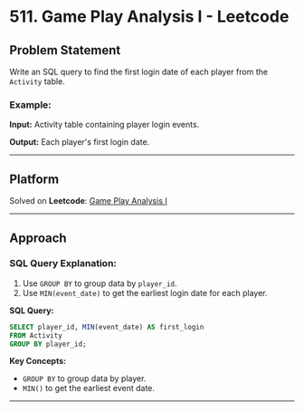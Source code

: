 # 511. Game Play Analysis I - Leetcode

## Problem Statement
Write an SQL query to find the first login date of each player from the `Activity` table.

### Example:
**Input:**
Activity table containing player login events.

**Output:**
Each player's first login date.

---

## Platform
Solved on **Leetcode**: [Game Play Analysis I](https://leetcode.com/problems/game-play-analysis-i/)

---

## Approach

### SQL Query Explanation:
1. Use `GROUP BY` to group data by `player_id`.
2. Use `MIN(event_date)` to get the earliest login date for each player.

**SQL Query:**
```sql
SELECT player_id, MIN(event_date) AS first_login
FROM Activity
GROUP BY player_id;
```

**Key Concepts:**
- `GROUP BY` to group data by player.
- `MIN()` to get the earliest event date.

---
